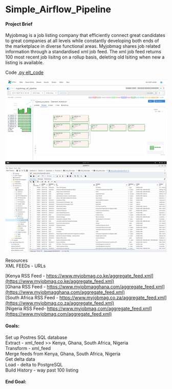 # Simple_Airflow_Pipeline
#### Project Brief   
Myjobmag is a job listing company that efficiently connect great candidates to great companies at all levels while constantly developing both ends of the marketplace in diverse functional areas.
Myjobmag shares job related information through a standardised xml job feed. The xml job feed returns 100 most recent job lisitng on a rollup basis, deleting old lsiting when new a listing is available. 

Code
[.py elt_code](elt_pipeline.py)     

![End_Goal](assets/imgs/ui_webserver.png)   
![End_Goal](assets/imgs/end_goal.png)  

Resources   
XML FEEDs - URLs   

[Kenya RSS Feed - https://www.myjobmag.co.ke/aggregate_feed.xml](https://www.myjobmag.co.ke/aggregate_feed.xml)        
[Ghana RSS Feed - https://www.myjobmagghana.com/aggregate_feed.xml](https://www.myjobmagghana.com/aggregate_feed.xml)   
[South Africa RSS Feed - https://www.myjobmag.co.za/aggregate_feed.xml](https://www.myjobmag.co.za/aggregate_feed.xml)    
[Nigeria RSS Feed- https://www.myjobmag.com/aggregate_feed.xml](https://www.myjobmag.com/aggregate_feed.xml)     

#### Goals:  
Set up Postres SQL database  
Extract - xml_feed >> Kenya,  Ghana,  South Africa,  Nigeria   
Transform - xml_feed    
Merge feeds from Kenya,  Ghana,  South Africa,  Nigeria  
Get delta data   
Load - delta to PostgreSQL  
Build History - way past 100 listing

#### End Goal:    


